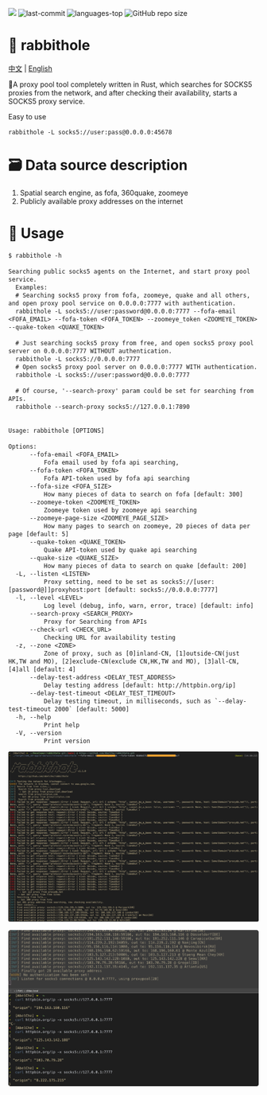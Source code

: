 

<img src="https://img.shields.io/badge/rabbithole-%F0%9F%A6%80%20rust-blueviolet" />  <img src="https://img.shields.io/github/last-commit/abelche/rabbithole" alt="last-commit" />  <img src="https://img.shields.io/github/languages/top/abelche/rabbithole?color=yellow" alt="languages-top" />  <img alt="GitHub repo size" src="https://img.shields.io/github/languages/code-size/abelche/rabbithole?color=green">

# 🦀 rabbithole

[中文](./Readme.md)  |  [English](./Readme_en.md)



🦀A proxy pool tool completely written in Rust, which searches for SOCKS5 proxies from the network, and after checking their availability, starts a SOCKS5 proxy service.



Easy to use

```shell
rabbithole -L socks5://user:pass@0.0.0.0:45678
```



# 🗃 Data source description

1. Spatial search engine, as fofa, 360quake, zoomeye
2. Publicly available proxy addresses on the internet



# 🌟 Usage

```
$ rabbithole -h

Searching public socks5 agents on the Internet, and start proxy pool service.
  Examples:
  # Searching socks5 proxy from fofa, zoomeye, quake and all others, and open proxy pool service on 0.0.0.0:7777 with authentication.
  rabbithole -L socks5://user:password@0.0.0.0:7777 --fofa-email <FOFA_EMAIL> --fofa-token <FOFA_TOKEN> --zoomeye_token <ZOOMEYE_TOKEN> --quake-token <QUAKE_TOKEN>

  # Just searching socks5 proxy from free, and open socks5 proxy pool server on 0.0.0.0:7777 WITHOUT authentication.
  rabbithole -L socks5://0.0.0.0:7777
  # Open socks5 proxy pool server on 0.0.0.0:7777 WITH authentication.
  rabbithole -L socks5://user:password@0.0.0.0:7777

  # Of course, '--search-proxy' param could be set for searching from APIs.
  rabbithole --search-proxy socks5://127.0.0.1:7890


Usage: rabbithole [OPTIONS]

Options:
      --fofa-email <FOFA_EMAIL>
          Fofa email used by fofa api searching,
      --fofa-token <FOFA_TOKEN>
          Fofa API-token used by fofa api searching
      --fofa-size <FOFA_SIZE>
          How many pieces of data to search on fofa [default: 300]
      --zoomeye-token <ZOOMEYE_TOKEN>
          Zoomeye token used by zoomeye api searching
      --zoomeye-page-size <ZOOMEYE_PAGE_SIZE>
          How many pages to search on zoomeye, 20 pieces of data per page [default: 5]
      --quake-token <QUAKE_TOKEN>
          Quake API-token used by quake api searching
      --quake-size <QUAKE_SIZE>
          How many pieces of data to search on quake [default: 200]
  -L, --listen <LISTEN>
          Proxy setting, need to be set as socks5://[user:[password@]]proxyhost:port [default: socks5://0.0.0.0:7777]
  -l, --level <LEVEL>
          Log level (debug, info, warn, error, trace) [default: info]
      --search-proxy <SEARCH_PROXY>
          Proxy for Searching from APIs
      --check-url <CHECK_URL>
          Checking URL for availability testing
  -z, --zone <ZONE>
          Zone of proxy, such as [0]inland-CN, [1]outside-CN(just HK,TW and MO), [2]exclude-CN(exclude CN,HK,TW and MO), [3]all-CN, [4]all [default: 4]
      --delay-test-address <DELAY_TEST_ADDRESS>
          Delay testing address [default: http://httpbin.org/ip]
      --delay-test-timeout <DELAY_TEST_TIMEOUT>
          Delay testing timeout, in milliseconds, such as `--delay-test-timeout 2000` [default: 5000]
  -h, --help
          Print help
  -V, --version
          Print version
```



![image-20230320143950045](resource/image-20230320143950045.png)



![image-20230320144206346](resource/image-20230320144206346.png)



